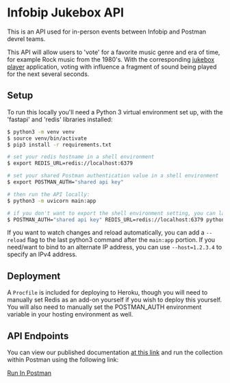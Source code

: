 # Infobip Jukebox API

This is an API used for in-person events between Infobip and Postman devrel teams.

This API will allow users to 'vote' for a favorite music genre and era of time, for example Rock music from the 1980's. With the corresponding [jukebox player](https://github.com/iandouglas/jukebox-player) application, voting with influence a fragment of sound being played for the next several seconds.


## Setup

To run this locally you'll need a Python 3 virtual environment set up, with the 'fastapi' and 'redis' libraries installed:

```bash
$ python3 -m venv venv
$ source venv/bin/activate
$ pip3 install -r requirements.txt

# set your redis hostname in a shell environment
$ export REDIS_URL=redis://localhost:6379

# set your shared Postman authentication value in a shell environment
$ export POSTMAN_AUTH="shared api key"

# then run the API locally:
$ python3 -m uvicorn main:app

# if you don't want to export the shell environment setting, you can launch the app this way:
$ POSTMAN_AUTH="shared api key" REDIS_URL=redis://localhost:6379 python3 -m uvicorn main:app
```

If you want to watch changes and reload automatically, you can add a `--reload` flag to the last python3 command after the `main:app` portion. If you need/want to bind to an alternate IP address, you can use `--host=1.2.3.4` to specify an IPv4 address.


## Deployment

A `Procfile` is included for deploying to Heroku, though you will need to manually set Redis as an add-on yourself if you wish to deploy this yourself. You will also need to manually set the POSTMAN_AUTH environment variable in your hosting environment as well.


## API Endpoints

You can view our published documentation [at this link](https://documenter.getpostman.com/view/19408657/UVysvuuw) and run the collection within Postman using the following link:

[Run In Postman](https://elements.getpostman.com/view/import?collection=19408657-08f70aa3-ed8d-4385-acc8-dc2905eda5b8-UVysvuuw)
